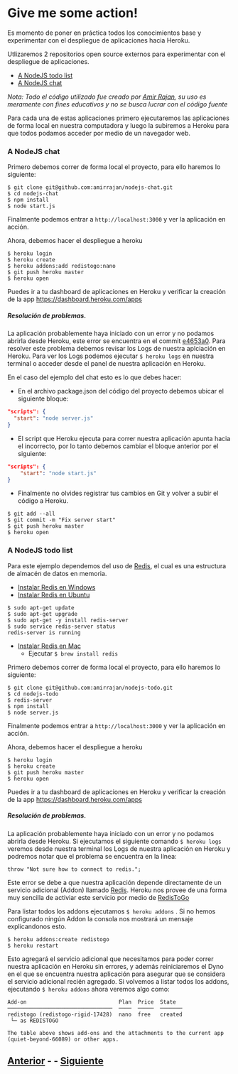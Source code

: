 # Give me some action!

Es momento de poner en práctica todos los conocimientos base y experimentar con el despliegue de aplicaciones hacia Heroku.

Utlizaremos 2 repositorios open source externos para experimentar con el despliegue de aplicaciones.
* [A NodeJS todo list](https://github.com/amirrajan/nodejs-todo)
* [A NodeJS chat](https://github.com/amirrajan/nodejs-chat)

*Nota: Todo el código utilizado fue creado por [Amir Rajan](https://github.com/amirrajan), su uso es meramente con fines educativos y no se busca lucrar con el código fuente*

Para cada una de estas aplicaciones primero ejecutaremos las aplicaciones de forma local en nuestra computadora y luego la subiremos a Heroku para que todos podamos acceder por medio de un navegador web.

### A NodeJS chat

Primero debemos correr de forma local el proyecto, para ello haremos lo siguiente:

```
$ git clone git@github.com:amirrajan/nodejs-chat.git
$ cd nodejs-chat
$ npm install
$ node start.js
```

Finalmente podemos entrar a `http://localhost:3000` y ver la aplicación en acción.

Ahora, debemos hacer el despliegue a heroku

```
$ heroku login
$ heroku create
$ heroku addons:add redistogo:nano
$ git push heroku master
$ heroku open
```

Puedes ir a tu dashboard de aplicaciones en Heroku y verificar la creación de la app https://dashboard.heroku.com/apps

##### Resolución de problemas.

La aplicación probablemente haya iniciado con un error y no podamos abrirla desde Heroku, este error se encuentra en el commit [e4653a0](https://github.com/amirrajan/nodejs-chat/tree/e4653a02f20942e3ccd72bd7f29223eaa786cecd). Para resolver este problema debemos revisar los Logs de nuestra aplciación en Heroku. Para ver los Logs podemos ejecutar `$ heroku logs` en nuestra terminal o acceder desde el panel de nuestra aplicación en Heroku.


En el caso del ejemplo del chat esto es lo que debes hacer:

* En el archivo package.json del código del proyecto debemos ubicar el siguiente bloque:

```json
"scripts": {
  "start": "node server.js"
}
```  

* El script que Heroku ejecuta para correr nuestra aplicación apunta hacia el incorrecto, por lo tanto debemos cambiar el bloque anterior por el siguiente:

```json
"scripts": {
    "start": "node start.js"
}
```

* Finalmente no olvides registrar tus cambios en Git y volver a subir el código a Heroku.

```
$ git add --all
$ git commit -m "Fix server start"
$ git push heroku master
$ heroku open
```

### A NodeJS todo list

Para este ejemplo dependemos del uso de [Redis](https://redis.io/), el cual es una estructura de almacén de datos en memoria.

* [Instalar Redis en Windows](https://github.com/rgl/redis/downloads)
* [Instalar Redis en Ubuntu](https://hostpresto.com/community/tutorials/how-to-install-and-configure-redis-on-ubuntu-14-04/)

```
$ sudo apt-get update
$ sudo apt-get upgrade
$ sudo apt-get -y install redis-server
$ sudo service redis-server status
redis-server is running
```

* [Instalar Redis en Mac](http://jasdeep.ca/2012/05/installing-redis-on-mac-os-x/)
  * Ejecutar `$ brew install redis`

Primero debemos correr de forma local el proyecto, para ello haremos lo siguiente:

```
$ git clone git@github.com:amirrajan/nodejs-todo.git
$ cd nodejs-todo
$ redis-server
$ npm install
$ node server.js
```

Finalmente podemos entrar a `http://localhost:3000` y ver la aplicación en acción.

Ahora, debemos hacer el despliegue a heroku

```
$ heroku login
$ heroku create
$ git push heroku master
$ heroku open
```

Puedes ir a tu dashboard de aplicaciones en Heroku y verificar la creación de la app https://dashboard.heroku.com/apps

##### Resolución de problemas.

La aplicación probablemente haya iniciado con un error y no podamos abrirla desde Heroku. Si ejecutamos el siguiente comando `$ heroku logs` veremos desde nuestra terminal los Logs de nuestra aplicación en Heroku y podremos notar que el problema se encuentra en la línea:

```
throw "Not sure how to connect to redis.";
```

Este error se debe a que nuestra aplicación depende directamente de un servicio adicional (Addon) llamado [Redis](https://redis.io/). Heroku nos provee de una forma muy sencilla de activiar este servicio por medio de [RedisToGo](https://devcenter.heroku.com/articles/redistogo)

Para listar todos los addons ejecutamos `$ heroku addons` . Si no hemos configurado ningún Addon la consola nos mostrará un mensaje explicandonos esto.

```
$ heroku addons:create redistogo
$ heroku restart
```

Esto agregará el servicio adicional que necesitamos para poder correr nuestra aplicación en Heroku sin errores, y además reiniciaremos el Dyno en el que se encuentra nuestra aplicación para asegurar que se considera el servicio adicional recién agregado. Si volvemos a listar todos los addons, ejecutando `$ heroku addons` ahora veremos algo como:

```
Add-on                             Plan  Price  State
─────────────────────────────────  ────  ─────  ───────
redistogo (redistogo-rigid-17428)  nano  free   created
 └─ as REDISTOGO

The table above shows add-ons and the attachments to the current app (quiet-beyond-66089) or other apps.
```

## [Anterior](PAGE3.md) - - [Siguiente](PAGE5.md)
